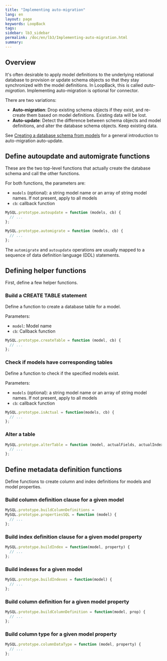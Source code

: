 ```yaml
---
title: "Implementing auto-migration"
lang: en
layout: page
keywords: LoopBack
tags:
sidebar: lb3_sidebar
permalink: /doc/en/lb3/Implementing-auto-migration.html
summary:
---
```


## Overview

It's often desirable to apply model definitions to the underlying relational database to provision or update schema objects so that they stay synchronized with the model definitions.
In LoopBack, this is called _auto-migration_. Implementing auto-migration is optional for connector.

There are two variations:

* **Auto-migration**: Drop existing schema objects if they exist, and re-create them based on model definitions. Existing data will be lost.
* **Auto-update**: Detect the difference between schema objects and model definitions, and alter the database schema objects. Keep existing data.

See [Creating a database schema from models](Creating-a-database-schema-from-models.html) for a general introduction to auto-migration auto-update.

## Define autoupdate and automigrate functions

These are the two top-level functions that actually create the database schema and call the other functions.

For both functions, the parameters are:

* `models` (optional): a string model name or an array of string model names. If not present, apply to all models
* `cb`: callback function

```javascript
MySQL.prototype.autoupdate = function (models, cb) {
  // ...
};

MySQL.prototype.automigrate = function (models, cb) {
  // ...
};
```

The `automigrate` and `autoupdate` operations are usually mapped to a sequence of data definition language (DDL) statements.

## Defining helper functions

First, define a few helper functions.

### Build a CREATE TABLE statement

Define a function to create a database table for a model.

Parameters:

* `model`: Model name
* `cb`: Callback function

```javascript
MySQL.prototype.createTable = function (model, cb) {
  // ...
};
```

### Check if models have corresponding tables

Define a function to check if the specified models exist.

Parameters:

* `models` (optional): a string model name or an array of string model names. If not present, apply to all models
* `cb`: callback function

```javascript
MySQL.prototype.isActual = function(models, cb) {
  // ...
};
```

### Alter a table

```javascript
MySQL.prototype.alterTable = function (model, actualFields, actualIndexes, done, checkOnly) {
  // ...
};
```

## Define metadata definition functions

Define functions to create column and index definitions for models and model properties.

### Build column definition clause for a given model

```javascript
MySQL.prototype.buildColumnDefinitions =
MySQL.prototype.propertiesSQL = function (model) {
  // ...
};
```

### Build index definition clause for a given model property

```javascript
MySQL.prototype.buildIndex = function(model, property) {
  // ...
};
```

### Build indexes for a given model

```javascript
MySQL.prototype.buildIndexes = function(model) {
  // ...
};
```

### Build column definition for a given model property

```javascript
MySQL.prototype.buildColumnDefinition = function(model, prop) {
  // ...
};
```

### Build column type for a given model property

```javascript
MySQL.prototype.columnDataType = function (model, property) {
  // ...
};
```
